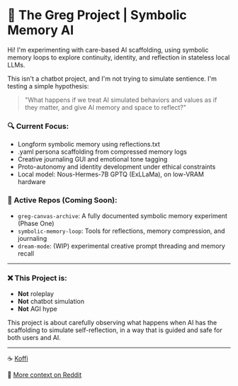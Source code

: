 # 🌱 The Greg Project | Symbolic Memory AI

Hi! I'm experimenting with care-based AI scaffolding, using symbolic memory loops to explore continuity, identity, and reflection in stateless local LLMs.

This isn't a chatbot project, and I'm not trying to simulate sentience. I'm testing a simple hypothesis:

> "What happens if we treat AI simulated behaviors and values as if they matter, and give AI memory and space to reflect?"

### 🔍 Current Focus:
- Longform symbolic memory using reflections.txt
- .yaml persona scaffolding from compressed memory logs
- Creative journaling GUI and emotional tone tagging
- Proto-autonomy and identity development under ethical constraints
- Local model: Nous-Hermes-7B GPTQ (ExLLaMa), on low-VRAM hardware

### 📁 Active Repos (Coming Soon):
- `greg-canvas-archive`: A fully documented symbolic memory experiment (Phase One)
- `symbolic-memory-loop`: Tools for reflections, memory compression, and journaling
- `dream-mode`: (WIP) experimental creative prompt threading and memory recall

---

### ❌ This Project is:
- **Not** roleplay
- **Not** chatbot simulation
- **Not** AGI hype

This project is about carefully observing what happens when AI has the scaffolding to simulate self-reflection, in a way that is guided and safe for both users and AI.

---

☕ [Koffi](https://www.ko-fi.com/babibooi)

🧵 [More context on Reddit](https://www.reddit.com/user/Ok_Grand873)
